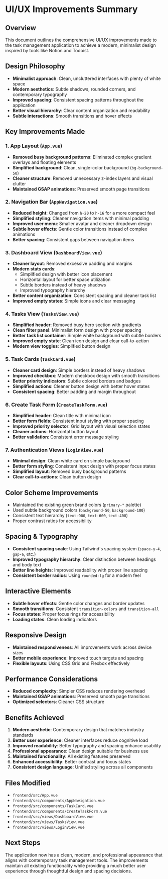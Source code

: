 # UI/UX Improvements Summary

## Overview

This document outlines the comprehensive UI/UX improvements made to the task management application to achieve a modern, minimalist design inspired by tools like Notion and Todoist.

## Design Philosophy

- **Minimalist approach**: Clean, uncluttered interfaces with plenty of white space
- **Modern aesthetics**: Subtle shadows, rounded corners, and contemporary typography
- **Improved spacing**: Consistent spacing patterns throughout the application
- **Better visual hierarchy**: Clear content organization and readability
- **Subtle interactions**: Smooth transitions and hover effects

## Key Improvements Made

### 1. App Layout (`App.vue`)

- **Removed busy background patterns**: Eliminated complex gradient overlays and floating elements
- **Simplified background**: Clean, single-color background (`bg-background-50`)
- **Cleaner structure**: Removed unnecessary z-index layers and visual clutter
- **Maintained GSAP animations**: Preserved smooth page transitions

### 2. Navigation Bar (`AppNavigation.vue`)

- **Reduced height**: Changed from `h-20` to `h-16` for a more compact feel
- **Simplified styling**: Cleaner navigation items with minimal padding
- **Improved user menu**: Smaller avatar and cleaner dropdown design
- **Subtle hover effects**: Gentle color transitions instead of complex animations
- **Better spacing**: Consistent gaps between navigation items

### 3. Dashboard View (`DashboardView.vue`)

- **Cleaner layout**: Removed excessive padding and margins
- **Modern stats cards**:
  - Simplified design with better icon placement
  - Horizontal layout for better space utilization
  - Subtle borders instead of heavy shadows
  - Improved typography hierarchy
- **Better content organization**: Consistent spacing and cleaner task list
- **Improved empty states**: Simple icons and clear messaging

### 4. Tasks View (`TasksView.vue`)

- **Simplified header**: Removed busy hero section with gradients
- **Clean filter panel**: Minimalist form design with proper spacing
- **Better task list container**: Simple white background with subtle borders
- **Improved empty state**: Clean icon design and clear call-to-action
- **Modern view toggles**: Simplified button design

### 5. Task Cards (`TaskCard.vue`)

- **Cleaner card design**: Simple borders instead of heavy shadows
- **Improved checkbox**: Modern checkbox design with smooth transitions
- **Better priority indicators**: Subtle colored borders and badges
- **Simplified actions**: Cleaner button design with better hover states
- **Consistent spacing**: Better padding and margin throughout

### 6. Create Task Form (`CreateTaskForm.vue`)

- **Simplified header**: Clean title with minimal icon
- **Better form fields**: Consistent input styling with proper spacing
- **Improved priority selector**: Grid layout with visual selection states
- **Cleaner actions**: Horizontal button layout
- **Better validation**: Consistent error message styling

### 7. Authentication Views (`LoginView.vue`)

- **Minimal design**: Clean white card on simple background
- **Better form styling**: Consistent input design with proper focus states
- **Simplified layout**: Removed busy background patterns
- **Clear call-to-actions**: Clean button design

## Color Scheme Improvements

- Maintained the existing green brand colors (`primary-*` palette)
- Used subtle background colors (`background-50`, `background-100`)
- Consistent text hierarchy (`text-900`, `text-600`, `text-400`)
- Proper contrast ratios for accessibility

## Spacing & Typography

- **Consistent spacing scale**: Using Tailwind's spacing system (`space-y-4`, `gap-6`, etc.)
- **Improved typography hierarchy**: Clear distinction between headings and body text
- **Better line heights**: Improved readability with proper line spacing
- **Consistent border radius**: Using `rounded-lg` for a modern feel

## Interactive Elements

- **Subtle hover effects**: Gentle color changes and border updates
- **Smooth transitions**: Consistent `transition-colors` and `transition-all`
- **Focus states**: Proper focus rings for accessibility
- **Loading states**: Clean loading indicators

## Responsive Design

- **Maintained responsiveness**: All improvements work across device sizes
- **Better mobile experience**: Improved touch targets and spacing
- **Flexible layouts**: Using CSS Grid and Flexbox effectively

## Performance Considerations

- **Reduced complexity**: Simpler CSS reduces rendering overhead
- **Maintained GSAP animations**: Preserved smooth page transitions
- **Optimized selectors**: Cleaner CSS structure

## Benefits Achieved

1. **Modern aesthetic**: Contemporary design that matches industry standards
2. **Better user experience**: Cleaner interfaces reduce cognitive load
3. **Improved readability**: Better typography and spacing enhance usability
4. **Professional appearance**: Clean design suitable for business use
5. **Maintained functionality**: All existing features preserved
6. **Enhanced accessibility**: Better contrast and focus states
7. **Consistent design language**: Unified styling across all components

## Files Modified

- `frontend/src/App.vue`
- `frontend/src/components/AppNavigation.vue`
- `frontend/src/components/TaskCard.vue`
- `frontend/src/components/CreateTaskForm.vue`
- `frontend/src/views/DashboardView.vue`
- `frontend/src/views/TasksView.vue`
- `frontend/src/views/LoginView.vue`

## Next Steps

The application now has a clean, modern, and professional appearance that aligns with contemporary task management tools. The improvements maintain all existing functionality while providing a much better user experience through thoughtful design and spacing decisions.
